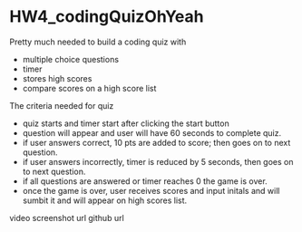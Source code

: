 # HW4_codingQuizOhYeah
Pretty much needed to build a coding quiz with

- multiple choice questions
- timer
- stores high scores
- compare scores on a high score list

The criteria needed for quiz

- quiz starts and timer start after clicking the start button
- question will appear and user will have 60 seconds to complete quiz.
- if user answers correct, 10 pts are added to score; then goes on to next question.
- if user answers incorrectly, timer is reduced by 5 seconds, then goes on to next question.
- if all questions are answered or timer reaches 0 the game is over.
- once the game is over, user receives scores and input initals and will sumbit it and will appear on high scores list.

video
screenshot
url
github url
